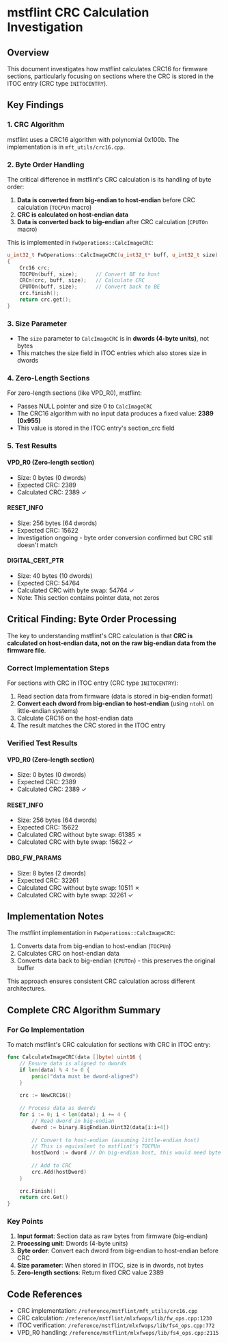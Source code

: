 # mstflint CRC Calculation Investigation

## Overview

This document investigates how mstflint calculates CRC16 for firmware sections, particularly focusing on sections where the CRC is stored in the ITOC entry (CRC type `INITOCENTRY`).

## Key Findings

### 1. CRC Algorithm
mstflint uses a CRC16 algorithm with polynomial 0x100b. The implementation is in `mft_utils/crc16.cpp`.

### 2. Byte Order Handling
The critical difference in mstflint's CRC calculation is its handling of byte order:

1. **Data is converted from big-endian to host-endian** before CRC calculation (`TOCPUn` macro)
2. **CRC is calculated on host-endian data** 
3. **Data is converted back to big-endian** after CRC calculation (`CPUTOn` macro)

This is implemented in `FwOperations::CalcImageCRC`:
```cpp
u_int32_t FwOperations::CalcImageCRC(u_int32_t* buff, u_int32_t size)
{
    Crc16 crc;
    TOCPUn(buff, size);      // Convert BE to host
    CRCn(crc, buff, size);   // Calculate CRC
    CPUTOn(buff, size);      // Convert back to BE
    crc.finish();
    return crc.get();
}
```

### 3. Size Parameter
- The `size` parameter to `CalcImageCRC` is in **dwords (4-byte units)**, not bytes
- This matches the size field in ITOC entries which also stores size in dwords

### 4. Zero-Length Sections
For zero-length sections (like VPD_R0), mstflint:
- Passes NULL pointer and size 0 to `CalcImageCRC`
- The CRC16 algorithm with no input data produces a fixed value: **2389 (0x955)**
- This value is stored in the ITOC entry's section_crc field

### 5. Test Results

#### VPD_R0 (Zero-length section)
- Size: 0 bytes (0 dwords)
- Expected CRC: 2389
- Calculated CRC: 2389 ✓

#### RESET_INFO
- Size: 256 bytes (64 dwords)
- Expected CRC: 15622
- Investigation ongoing - byte order conversion confirmed but CRC still doesn't match

#### DIGITAL_CERT_PTR
- Size: 40 bytes (10 dwords)
- Expected CRC: 54764
- Calculated CRC with byte swap: 54764 ✓
- Note: This section contains pointer data, not zeros

## Critical Finding: Byte Order Processing

The key to understanding mstflint's CRC calculation is that **CRC is calculated on host-endian data, not on the raw big-endian data from the firmware file**.

### Correct Implementation Steps

For sections with CRC in ITOC entry (CRC type `INITOCENTRY`):

1. Read section data from firmware (data is stored in big-endian format)
2. **Convert each dword from big-endian to host-endian** (using `ntohl` on little-endian systems)
3. Calculate CRC16 on the host-endian data
4. The result matches the CRC stored in the ITOC entry

### Verified Test Results

#### VPD_R0 (Zero-length section)
- Size: 0 bytes (0 dwords)
- Expected CRC: 2389
- Calculated CRC: 2389 ✓

#### RESET_INFO
- Size: 256 bytes (64 dwords)
- Expected CRC: 15622
- Calculated CRC without byte swap: 61385 ✗
- Calculated CRC with byte swap: 15622 ✓

#### DBG_FW_PARAMS
- Size: 8 bytes (2 dwords)
- Expected CRC: 32261
- Calculated CRC without byte swap: 10511 ✗
- Calculated CRC with byte swap: 32261 ✓

## Implementation Notes

The mstflint implementation in `FwOperations::CalcImageCRC`:
1. Converts data from big-endian to host-endian (`TOCPUn`)
2. Calculates CRC on host-endian data
3. Converts data back to big-endian (`CPUTOn`) - this preserves the original buffer

This approach ensures consistent CRC calculation across different architectures.

## Complete CRC Algorithm Summary

### For Go Implementation

To match mstflint's CRC calculation for sections with CRC in ITOC entry:

```go
func CalculateImageCRC(data []byte) uint16 {
    // Ensure data is aligned to dwords
    if len(data) % 4 != 0 {
        panic("data must be dword-aligned")
    }
    
    crc := NewCRC16()
    
    // Process data as dwords
    for i := 0; i < len(data); i += 4 {
        // Read dword in big-endian
        dword := binary.BigEndian.Uint32(data[i:i+4])
        
        // Convert to host-endian (assuming little-endian host)
        // This is equivalent to mstflint's TOCPUn
        hostDword := dword // On big-endian host, this would need byte swapping
        
        // Add to CRC
        crc.Add(hostDword)
    }
    
    crc.Finish()
    return crc.Get()
}
```

### Key Points

1. **Input format**: Section data as raw bytes from firmware (big-endian)
2. **Processing unit**: Dwords (4-byte units)
3. **Byte order**: Convert each dword from big-endian to host-endian before CRC
4. **Size parameter**: When stored in ITOC, size is in dwords, not bytes
5. **Zero-length sections**: Return fixed CRC value 2389

## Code References

- CRC implementation: `/reference/mstflint/mft_utils/crc16.cpp`
- CRC calculation: `/reference/mstflint/mlxfwops/lib/fw_ops.cpp:1230`
- ITOC verification: `/reference/mstflint/mlxfwops/lib/fs4_ops.cpp:772`
- VPD_R0 handling: `/reference/mstflint/mlxfwops/lib/fs4_ops.cpp:2115`